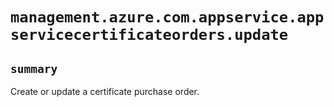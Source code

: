 # `management.azure.com.appservice.appservicecertificateorders.update`

## `summary`
Create or update a certificate purchase order.


